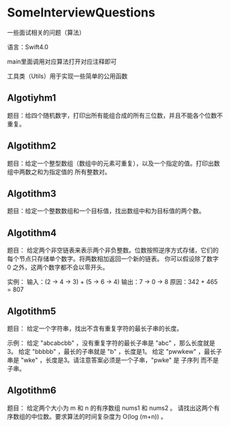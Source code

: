 # SomeInterviewQuestions
一些面试相关的问题（算法）

语言：Swift4.0

main里面调用对应算法打开对应注释即可

工具类（Utils）用于实现一些简单的公用函数

## Algotiyhm1
题目：给四个随机数字，打印出所有能组合成的所有三位数，并且不能各个位数不重复。

## Algotithm2
题目：给定一个整型数组（数组中的元素可重复），以及一个指定的值。打印出数组中两数之和为指定值的 所有整数对。

## Algotithm3
题目：给定一个整数数组和一个目标值，找出数组中和为目标值的两个数。

## Algotithm4
题目： 给定两个非空链表来表示两个非负整数。位数按照逆序方式存储，它们的每个节点只存储单个数字。将两数相加返回一个新的链表。
你可以假设除了数字 0 之外，这两个数字都不会以零开头。

实例：
输入：(2 -> 4 -> 3) + (5 -> 6 -> 4)
输出：7 -> 0 -> 8
原因：342 + 465 = 807

## Algotithm5
题目： 给定一个字符串，找出不含有重复字符的最长子串的长度。

示例：
给定 "abcabcbb" ，没有重复字符的最长子串是 "abc" ，那么长度就是3。
给定 "bbbbb" ，最长的子串就是 "b" ，长度是1。
给定 "pwwkew" ，最长子串是 "wke" ，长度是3。请注意答案必须是一个子串，"pwke" 是 子序列  而不是子串。

## Algotithm6
题目： 给定两个大小为 m 和 n 的有序数组 nums1 和 nums2 。
请找出这两个有序数组的中位数。要求算法的时间复杂度为 O(log (m+n)) 。
